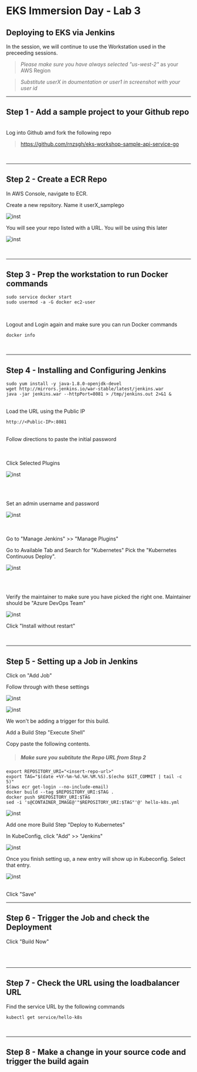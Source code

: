 
# EKS Immersion Day - Lab 3
## Deploying to EKS via Jenkins

In the session, we will continue to use the Workstation used in the preceeding sessions.

> *Please make sure you have always selected "us-west-2"* as your AWS Region

> *Substitute userX in doumentation or user1 in screenshot with your user id*


----
Step 1 - Add a sample project to your Github repo
----

<br/>
Log into Github amd fork the following repo

> https://github.com/rnzsgh/eks-workshop-sample-api-service-go


<br/>

----
Step 2 - Create a ECR Repo
----

In AWS Console, navigate to ECR.

Create a new repsitory. Name it userX_samplego

![inst](https://github.com/nclouds/immersion-day-eks/blob/master/lab3/repo_create.png)

You will see your repo listed with a URL. You will be using this later

![inst](https://github.com/nclouds/immersion-day-eks/blob/master/lab3/ecr_repo.png)

<br/>

----
Step 3 - Prep the workstation to run Docker commands
----

```
sudo service docker start
sudo usermod -a -G docker ec2-user
```

<br/>

Logout and Login again and make sure you can run Docker commands

```
docker info
```

<br/>   

----
Step 4 - Installing and Configuring Jenkins
----

```
sudo yum install -y java-1.8.0-openjdk-devel
wget http://mirrors.jenkins.io/war-stable/latest/jenkins.war
java -jar jenkins.war --httpPort=8081 > /tmp/jenkins.out 2>&1 &
```
<br/>
Load the URL using the Public IP

```
http://<Public-IP>:8081
```

<br/>
Follow directions to paste the initial password


<br/><br/>
Click Selected Plugins

![inst](https://github.com/nclouds/immersion-day-eks/blob/master/lab3/install_selected.png)

<br/><br/>

Set an admin username and password

![inst](https://github.com/nclouds/immersion-day-eks/blob/master/lab3/admin_user.png)


<br/><br/>
Go to "Manage Jenkins" >> "Manage Plugins"

Go to Available Tab and Search for "Kubernetes"
Pick the "Kubernetes Continuous Deploy". 

![inst](https://github.com/nclouds/immersion-day-eks/blob/master/lab3/search.png)

<br/><br/>

Verify the maintainer to make sure you have picked the right one. Maintainer should be "Azure DevOps Team"

![inst](https://github.com/nclouds/immersion-day-eks/blob/master/lab3/kub_plugin.png)

Click "Install without restart"

<br/>   

----
Step 5 - Setting up a Job in Jenkins
----

Click on "Add Job"

Follow through with these settings

![inst](https://github.com/nclouds/immersion-day-eks/blob/master/lab3/config.png)

![inst](https://github.com/nclouds/immersion-day-eks/blob/master/lab3/git.png)

We won't be adding a trigger for this build.

Add a Build Step "Execute Shell"

Copy paste the following contents. 
> ##### Make sure you subtitute the Repo URL from Step 2 

```
export REPOSITORY_URI="<insert-repo-url>"
export TAG="$(date +%Y-%m-%d.%H.%M.%S).$(echo $GIT_COMMIT | tail -c 5)"
$(aws ecr get-login --no-include-email)
docker build --tag $REPOSITORY_URI:$TAG .
docker push $REPOSITORY_URI:$TAG
sed -i 's@CONTAINER_IMAGE@'"$REPOSITORY_URI:$TAG"'@' hello-k8s.yml
```

![inst](https://github.com/nclouds/immersion-day-eks/blob/master/lab3/build_stage.png)

Add one more Build Step "Deploy to Kubernetes"


In KubeConfig, click "Add" >> "Jenkins"

![inst](https://github.com/nclouds/immersion-day-eks/blob/master/lab3/credentials.png)


Once you finish setting up, a new entry will show up in Kubeconfig. Select that entry.

![inst](https://github.com/nclouds/immersion-day-eks/blob/master/lab3/deploy_stage.png)


<br/>
Click "Save"

<br/>   

----
Step 6 - Trigger the Job and check the Deployment
----

Click "Build Now"


<br/><br/>

----
Step 7 - Check the URL using the loadbalancer URL
----

Find the service URL by the following commands

```
kubectl get service/hello-k8s
```

<br/>

----
Step 8 - Make a change in your source code and trigger the build again
----

